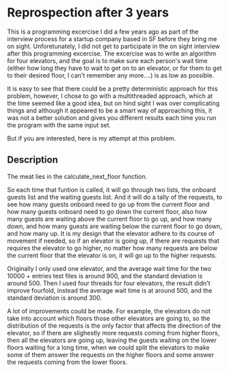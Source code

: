 <h1>Reprospection after 3 years</h1>

This is a programming excercise I did a few years ago as part of the interview process for a startup company based in SF before they bring me on sight. Unforetunately, I did not get to participate in the on sight interview after this programming excercise. The excercise was to write an algorithm for four elevators, and the goal is to make sure each person's wait time (either how long they have to wait to get on to an elevator, or for them to get to their desired floor, I can't remember any more....) is as low as possible.

It is easy to see that there could be a pretty deterministic approach for this problem, however, I chose to go with a multithreaded approach, which at the time seemed like a good idea, but on hind sight I was over complicating things and although it appeared to be a smart way of approaching this, it was not a better solution and gives you different results each time you run the program with the same input set.

But if you are interested, here is my attempt at this problem.


<h2>Description</h2>

The meat lies in the calculate_next_floor function.

So each time that funtion is called, it will go through two lists, the onboard guests list and the waiting guests list. And it will do a tally of the requests, to see how many guests onboard need to go up from the current floor and how many guests onboard need to go down the current floor, also how many guests are waiting above the current floor to go up, and how many down, and how many guests are waiting below the current floor to go down, and how many up. It is my design that the elevator adhere to its course of movement if needed, so if an elevator is going up, if there are requests that requires the elevator to go higher, no matter how many requests are below the current floor that the elevator is on, it will go up to the higher requests.

Originally I only used one elevator, and the average wait time for the two 10000 + entries test files is around 900, and the standard deviation is around 500. Then I used four threads for four elevators, the result didn't improve fourfold, instead the average wait time is at around 500, and the standard deviation is around 300.

A lot of improvements could be made. For example, the elevators do not take into account which floors those other elevators are going to, so the distribution of the requests is the only factor that affects the direction of the elevator, so if there are slighestly more requests coming from higher floors, then all the elevators are going up, leaving the guests waiting on the lower floors waiting for a long time, when we could split the elevators to make some of them answer the requests on the higher floors and some answer the requests coming from the lower floors.
